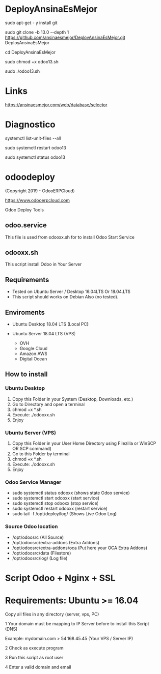 # DeployAnsinaEsMejor

sudo apt-get - y install git

sudo git clone -b 13.0 --depth 1 https://github.com/ansinaesmejor/DeployAnsinaEsMejor.git DeployAnsinaEsMejor

cd DeployAnsinaEsMejor

sudo chmod +x odoo13.sh

sudo ./odoo13.sh

# Links

https://ansinaesmejor.com/web/database/selector

# Diagnostico

systemctl list-unit-files --all

sudo systemctl restart odoo13

sudo systemctl status odoo13


# odoodeploy

(Copyright 2019 - OdooERPCloud)

https://www.odooerpcloud.com

Odoo Deploy Tools

## odoo.service

This file is used from odooxx.sh for to install Odoo Start Service

## odooxx.sh
This script install Odoo in Your Server

## Requirements

* Tested on Ubuntu Server / Desktop 16.04LTS Or 18.04.LTS
* This script should works on Debian Also (no tested).

## Enviroments

* Ubuntu Desktop 18.04 LTS (Local PC)
* Ubuntu Server 18.04 LTS (VPS)

    * OVH
    * Google Cloud
    * Amazon AWS
    * Digital Ocean

## How to install

### Ubuntu Desktop

1. Copy this Folder in your System (Desktop, Downloads, etc.)
2. Go to Directory and open a terminal
3. chmod +x  *.sh
4. Execute: ./odooxx.sh
5. Enjoy

### Ubuntu Server (VPS)

1. Copy this Folder in your User Home Directory using Filezilla or WinSCP OR SCP command)
2. Go to this Folder by terminal
3. chmod +x  *.sh
4. Execute: ./odooxx.sh
5. Enjoy

### Odoo Service Manager

* sudo systemctl status odooxx (shows state Odoo service)
* sudo systemctl start odooxx (start service)
* sudo systemctl stop odooxx (stop service)
* sudo systemctl restart odooxx (restart service)
* sudo tail -f /opt/deploy/log/ (Shows Live Odoo Log)


### Source Odoo location

* /opt/odoosrc (All Source)
* /opt/odoosrc/extra-addons (Extra Addons)
* /opt/odoosrc/extra-addons/oca (Put here your OCA Extra Addons)
* /opt/odoosrc/data (Filestore)
* /opt/odoosrc/log/ (Log file)



Script Odoo + Nginx + SSL
=========================

# Requirements: Ubuntu >= 16.04

Copy all files in any directory (server, vps, PC)

1 Your domain must be mapping to IP Server before to install this Script (DNS)

Example: mydomain.com > 54.168.45.45 (Your VPS / Server IP) 

2 Check as execute program

3 Run this script as root user

4 Enter a valid domain and email
